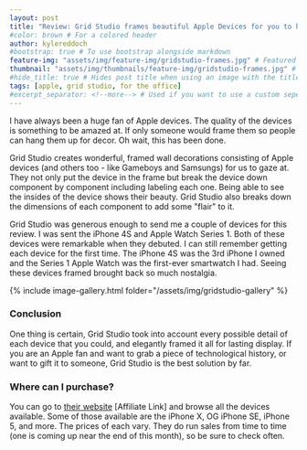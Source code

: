 ```yaml
---
layout: post
title: "Review: Grid Studio frames beautiful Apple Devices for you to hang"
#color: brown # For a colored header
author: kylereddoch
#bootstrap: true # To use bootstrap alongside markdown
feature-img: "assets/img/feature-img/gridstudio-frames.jpg" # Featured image in post header
thumbnail: "assets/img/thumbnails/feature-img/gridstudio-frames.jpg" # Thumbnail for post in blog list
#hide_title: true # Hides post title when using an image with the title in it
tags: [apple, grid studio, for the office]
#excerpt_separator: <!--more--> # Used if you want to use a custom seperator (put the seperator in the post where you want it)
---
```


I have always been a huge fan of Apple devices. The quality of the devices is something to be amazed at. If only someone would frame them so people can hang them up for decor. Oh wait, this has been done.

Grid Studio creates wonderful, framed wall decorations consisting of Apple devices (and others too - like Gameboys and Samsungs) for us to gaze at. They not only put the device in the frame but break the device down component by component including labeling each one. Being able to see the insides of the device shows their beauty. Grid Studio also breaks down the dimensions of each component to add some "flair" to it.

Grid Studio was generous enough to send me a couple of devices for this review. I was sent the iPhone 4S and Apple Watch Series 1. Both of these devices were remarkable when they debuted. I can still remember getting each device for the first time. The iPhone 4S was the 3rd iPhone I owned and the Series 1 Apple Watch was the first-ever smartwatch I had. Seeing these devices framed brought back so much nostalgia.

{% include image-gallery.html folder="/assets/img/gridstudio-gallery" %}

### Conclusion

One thing is certain, Grid Studio took into account every possible detail of each device that you could, and elegantly framed it all for lasting display. If you are an Apple fan and want to grab a piece of technological history, or want to gift it to someone, Grid Studio is the best solution by far.

### Where can I purchase?

You can go to [their website](https://shareasale.com/r.cfm?b=1632954&u=3038322&m=101889&urllink=&afftrack=) [Affiliate Link] and browse all the devices available. Some of those available are the iPhone X, OG iPhone SE, iPhone 5, and more. The prices of each vary. They do run sales from time to time (one is coming up near the end of this month), so be sure to check often.